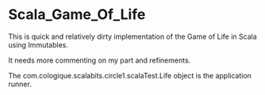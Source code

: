 Scala_Game_Of_Life
==================

This is quick and relatively dirty implementation of the Game of Life in Scala using Immutables.

It needs more commenting on my part and refinements.

The com.cologique.scalabits.circle1.scalaTest.Life object is the application runner.

